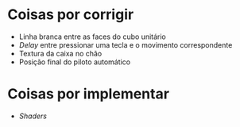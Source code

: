 # Coisas por corrigir

- Linha branca entre as faces do cubo unitário
- *Delay* entre pressionar uma tecla e o movimento correspondente
- Textura da caixa no chão
- Posição final do piloto automático

# Coisas por implementar

- *Shaders*
